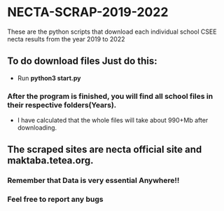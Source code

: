 # NECTA-SCRAP-2019-2022
These are the python scripts that download each  individual school CSEE necta results from the year 2019 to 2022
## To do download files Just do this:
   + Run **python3 start.py**
### After the program is finished, you will find all school files in their respective folders(Years).
   + I have calculated that the whole files will take about 990+Mb after downloading.
   
## The scraped sites are **necta** official site and **maktaba.tetea.org**.
### Remember that Data is very essential Anywhere!!
### Feel free to report any bugs
